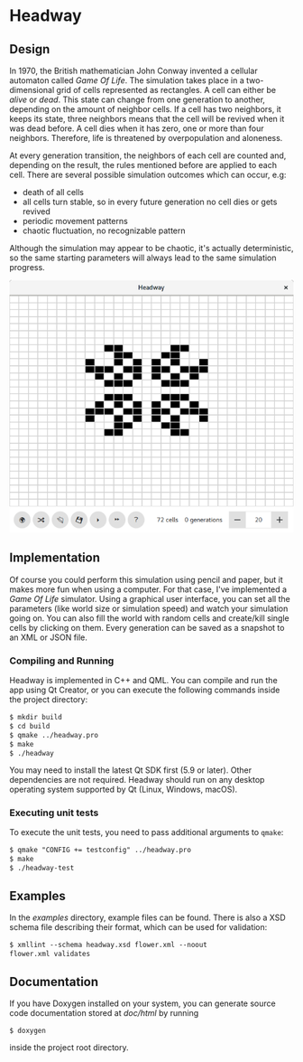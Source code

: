 # Headway

## Design

In 1970, the British mathematician John Conway invented a cellular automaton called *Game Of Life*. The simulation takes place in a two-dimensional grid of cells represented as rectangles. A cell can either be *alive* or *dead*. This state can change from one generation to another, depending on the amount of neighbor cells. If a cell has two neighbors, it keeps its state, three neighbors means that the cell will be revived when it was dead before. A cell dies when it has zero, one or more than four neighbors. Therefore, life is threatened by overpopulation and aloneness.

At every generation transition, the neighbors of each cell are counted and, depending on the result, the rules mentioned before are applied to each cell. There are several possible simulation outcomes which can occur, e.g:

- death of all cells
- all cells turn stable, so in every future generation no cell dies or gets revived
- periodic movement patterns
- chaotic fluctuation, no recognizable pattern

Although the simulation may appear to be chaotic, it's actually deterministic, so the same starting parameters will always lead to the same simulation progress.

![Headway Screenshot](screenshot.png?raw=true)

## Implementation

Of course you could perform this simulation using pencil and paper, but it makes more fun when using a computer. For that case, I've implemented a *Game Of Life* simulator. Using a graphical user interface, you can set all the parameters (like world size or simulation speed) and watch your simulation going on. You can also fill the world with random cells and create/kill single cells by clicking on them. Every generation can be saved as a snapshot to an XML or JSON file.

### Compiling and Running

Headway is implemented in C++ and QML. You can compile and run the app using Qt Creator, or you can execute the following commands inside the project directory:

    $ mkdir build
    $ cd build
    $ qmake ../headway.pro
    $ make
    $ ./headway

You may need to install the latest Qt SDK first (5.9 or later). Other dependencies are not required. Headway should run on any desktop operating system supported by Qt (Linux, Windows, macOS).

### Executing unit tests

To execute the unit tests, you need to pass additional arguments to `qmake`:

    $ qmake "CONFIG += testconfig" ../headway.pro
    $ make
    $ ./headway-test

## Examples

In the *examples* directory, example files can be found. There is also a XSD schema file describing their format, which can be used for validation:

    $ xmllint --schema headway.xsd flower.xml --noout
    flower.xml validates

## Documentation

If you have Doxygen installed on your system, you can generate source code documentation stored at *doc/html* by running

    $ doxygen

inside the project root directory.